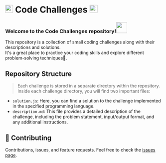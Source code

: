 # <img src="https://media2.giphy.com/media/QssGEmpkyEOhBCb7e1/giphy.gif?cid=ecf05e47a0n3gi1bfqntqmob8g9aid1oyj2wr3ds3mg700bl&rid=giphy.gif" width ="25"> Code Challenges <img src="https://media2.giphy.com/media/QssGEmpkyEOhBCb7e1/giphy.gif?cid=ecf05e47a0n3gi1bfqntqmob8g9aid1oyj2wr3ds3mg700bl&rid=giphy.gif" width ="25">
### Welcome to the Code Challenges repository!<img src="https://media.giphy.com/media/hvRJCLFzcasrR4ia7z/giphy.gif" width="35">
This repository is a collection of small coding challenges along with their descriptions and solutions.<br> It's a great place to practice your coding skills and explore different problem-solving techniques🚀.

## Repository Structure
> Each challenge is stored in a separate directory within the repository.<br>
  Inside each challenge directory, you will find two important files:
* `solution.js`: Here, you can find a solution to the challenge implemented in the specified programming language.
* `description.md`: This file provides a detailed description of the challenge, including the problem statement, input/output format, and any additional instructions.<br>

## :handshake: Contributing

Contributions, issues, and feature requests.
Feel free to check the [issues page](https://github.com/FuadNabi/Code-Challenges/issues).
